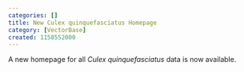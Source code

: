 ```yaml
---
categories: []
title: New Culex quinquefasciatus Homepage
category: [VectorBase]
created: 1158552000
---
```

A new homepage for all <i>Culex quinquefasciatus</i> data is now available.
